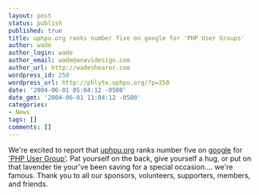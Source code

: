 ```yaml
---
layout: post
status: publish
published: true
title: uphpu.org ranks number five on google for 'PHP User Groups'
author: wade
author_login: wade
author_email: wade@anavidesign.com
author_url: http://wadeshearer.com
wordpress_id: 250
wordpress_url: http://phlyte.uphpu.org/?p=250
date: '2004-06-01 05:04:12 -0500'
date_gmt: '2004-06-01 11:04:12 -0500'
categories:
- News
tags: []
comments: []
---
```

<p>We're excited to report that <a href="http://uphpu.org">uphpu.org</a> ranks number five on <a href="http://google.com">google</a> for <a href="http://www.google.com/search?q=php+user+group&ie=UTF-8&oe=UTF-8">'PHP User Group'</a>. Pat yourself on the back, give yourself a hug, or put on that lavender tie your've been saving for a special occasion.... we're famous. Thank you to all our sponsors, volunteers, supporters, members, and friends.</p>
